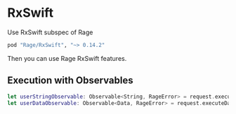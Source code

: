 RxSwift
=============================
Use RxSwift subspec of Rage
```ruby
pod "Rage/RxSwift", "~> 0.14.2"
```
Then you can use Rage RxSwift features.

## Execution with Observables ##
```swift
let userStringObservable: Observable<String, RageError> = request.executeStringObservable()
let userDataObservable: Observable<Data, RageError> = request.executeDataObservable()
```
